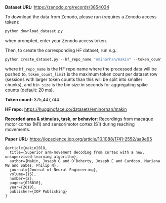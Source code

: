 **Dataset URL:** https://zenodo.org/records/3854034

To download the data from Zenodo, please run (requires a Zenodo access token):
```python
python download_dataset.py
```
when prompted, enter your Zenodo access token.

Then, to create the corresponding HF dataset, run *e.g.*:
```python
python create_dataset.py --hf_repo_name "eminorhan/makin" --token_count_limit 10_000_000 --bin_size 0.02
```
where `hf_repo_name` is the HF repo name where the processed data will be pushed to, `token_count_limit` is the maximum token count per dataset row (sessions with larger token counts than this will be split into smaller chunks), and `bin_size` is the bin size in seconds for aggregating spike counts (default: 20 ms).

**Token count:** 375,447,744

**HF repo:** https://huggingface.co/datasets/eminorhan/makin

**Recorded area & stimulus, task, or behavior:** Recordings from macaque motor cortex (M1) and sensorimotor cortex (S1) during reaching movements.

**Paper URL:** https://iopscience.iop.org/article/10.1088/1741-2552/aa9e95

```
@article{makin2018,
  title={Superior arm-movement decoding from cortex with a new, unsupervised-learning algorithm},
  author={Makin, Joseph G and O’Doherty, Joseph E and Cardoso, Mariana MB and Sabes, Philip N},
  journal={Journal of Neural Engineering},
  volume={15},
  number={2},
  pages={026010},
  year={2018},
  publisher={IOP Publishing}
}
```